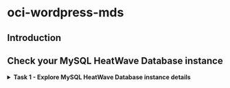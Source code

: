 # oci-wordpress-mds

## Introduction

## Check your MySQL HeatWave Database instance
<details>
<summary><b>Task 1 - Explore MySQL HeatWave Database instance details</b></summary>

1. Return to OCI Dashboard

2. Navigate to MySQL HeatWave database instances

    ![OCI Burger menu for MySQL HeatWave Database instances](./images/./OCI-burger_menu-databases-db_system.png)

3. On the left menu you can navigate through the various settings
    - **DB systems** contains the list of your MySQL HeatWave Database instances
    - **Backups** contains the backups of all the MySQL HeatWave Database instances
    - **Channels** contains the replica configurations
    - **Configurations** contains the configurations (aka my.cnf) of your MySQL HeatWave Database instances

4. Click now on your instance name "MySQLInstance" to see the details.

    ![OCI MySQL Database Service instances list](./images/./OCI-mds-instances-list.png)

5. In the Endpoints section there are the connection details. Please write down the private IP address (we use it later on)

    ![OCI MySQL Database Service instance details](./images/./OCI-mds-instance_details-private_ip.png)

5. As an alternative, you can also scroll down the page, and in the left menu choose "Endpoints" (scroll down the page).   
    You can see here the IP address of your instance and (optionally) the fqdn. We use this menu later to retrieve read replicas connection info. 

    ![OCI MySQL Database Service instance Endpoints](./images/./OCI-mds-instance_details-endpoints.png)

</details>